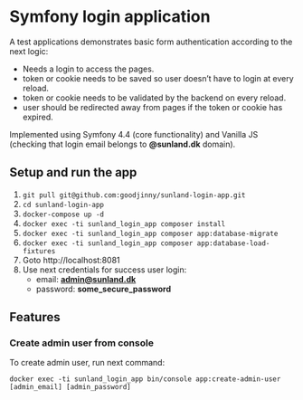 # Symfony login application
  
A test applications demonstrates basic form authentication according to the next logic:
- Needs a login to access the pages. 
- token or cookie needs to be saved so user doesn’t have to login at every reload. 
- token or cookie needs to be validated by the backend on every reload. 
- user should be redirected away from pages if the token or cookie has expired.

Implemented using Symfony 4.4 (core functionality) and Vanilla JS (checking that login email belongs to **@sunland.dk** domain). 

## Setup and run the app

1. `git pull git@github.com:goodjinny/sunland-login-app.git`
2. `cd sunland-login-app`
3. `docker-compose up -d`
4. `docker exec -ti sunland_login_app composer install`
5. `docker exec -ti sunland_login_app composer app:database-migrate`
6. `docker exec -ti sunland_login_app composer app:database-load-fixtures`
7.  Goto http://localhost:8081
8. Use next credentials for success user login:
   - email: **admin@sunland.dk**
   - password: **some_secure_password**
 
## Features

### Create admin user from console
To create admin user, run next command:

`docker exec -ti sunland_login_app bin/console app:create-admin-user [admin_email] [admin_password]`